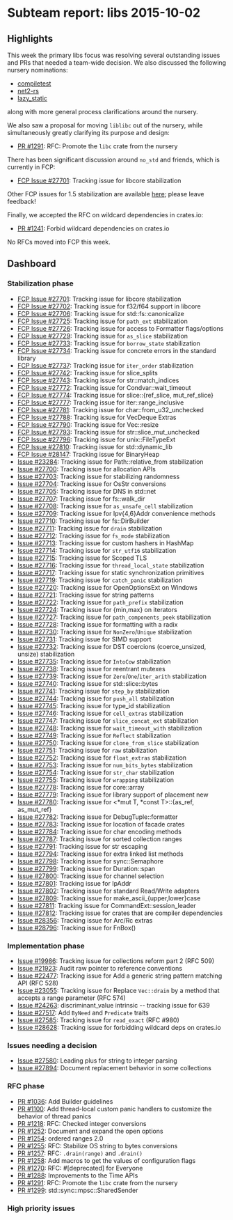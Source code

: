 # Subteam report: libs 2015-10-02

## Highlights

This week the primary libs focus was resolving several outstanding
issues and PRs that needed a team-wide decision. We also discussed the
following nursery nominations:

- [compiletest](https://internals.rust-lang.org/t/proposing-compiletest-for-the-nursery/2681)
- [net2-rs](https://internals.rust-lang.org/t/nursery-nomination-net2-rs/2715)
- [lazy_static](https://internals.rust-lang.org/t/proposing-lazy-static-for-the-nursery/2683)

along with more general process clarifications around the nursery.

We also saw a proposal for moving `liblibc` out of the nursery, while
simultaneously greatly clarifying its purpose and design:

- [PR #1291](https://github.com/rust-lang/rfcs/pull/1291):
  RFC: Promote the `libc` crate from the nursery

There has been significant discussion around `no_std` and friends,
which is currently in FCP:

- [FCP Issue #27701](https://github.com/rust-lang/rust/issues/27701):
  Tracking issue for libcore stabilization

Other FCP issues for 1.5 stabilization are available
[here](https://internals.rust-lang.org/t/library-fcp-issues-for-1-5/2687);
please leave feedback!

Finally, we accepted the RFC on wildcard dependencies in crates.io:

- [PR #1241](https://github.com/rust-lang/rfcs/pull/1241):
  Forbid wildcard dependencies on crates.io

No RFCs moved into FCP this week.

## Dashboard

### Stabilization phase

- [FCP Issue #27701](https://github.com/rust-lang/rust/issues/27701):
  Tracking issue for libcore stabilization
- [FCP Issue #27702](https://github.com/rust-lang/rust/issues/27702):
  Tracking issue for f32/f64 support in libcore
- [FCP Issue #27706](https://github.com/rust-lang/rust/issues/27706):
  Tracking issue for std::fs::canonicalize
- [FCP Issue #27725](https://github.com/rust-lang/rust/issues/27725):
  Tracking issue for `path_ext` stabilization
- [FCP Issue #27726](https://github.com/rust-lang/rust/issues/27726):
  Tracking issue for access to Formatter flags/options
- [FCP Issue #27729](https://github.com/rust-lang/rust/issues/27729):
  Tracking issue for `as_slice` stabilization
- [FCP Issue #27733](https://github.com/rust-lang/rust/issues/27733):
  Tracking issue for `borrow_state` stabilization
- [FCP Issue #27734](https://github.com/rust-lang/rust/issues/27734):
  Tracking issue for concrete errors in the standard library
- [FCP Issue #27737](https://github.com/rust-lang/rust/issues/27737):
  Tracking issue for `iter_order` stabilization
- [FCP Issue #27742](https://github.com/rust-lang/rust/issues/27742):
  Tracking issue for slice_splits
- [FCP Issue #27743](https://github.com/rust-lang/rust/issues/27743):
  Tracking issue for str::match_indices
- [FCP Issue #27772](https://github.com/rust-lang/rust/issues/27772):
  Tracking issue for Condvar::wait_timeout
- [FCP Issue #27774](https://github.com/rust-lang/rust/issues/27774):
  Tracking issue for slice::{ref_slice, mut_ref_slice}
- [FCP Issue #27777](https://github.com/rust-lang/rust/issues/27777):
  Tracking issue for iter::range_inclusive
- [FCP Issue #27781](https://github.com/rust-lang/rust/issues/27781):
  Tracking issue for char::from_u32_unchecked
- [FCP Issue #27788](https://github.com/rust-lang/rust/issues/27788):
  Tracking issue for VecDeque Extras
- [FCP Issue #27790](https://github.com/rust-lang/rust/issues/27790):
  Tracking issue for Vec::resize
- [FCP Issue #27793](https://github.com/rust-lang/rust/issues/27793):
  Tracking issue for str::slice_mut_unchecked
- [FCP Issue #27796](https://github.com/rust-lang/rust/issues/27796):
  Tracking issue for unix::FileTypeExt
- [FCP Issue #27810](https://github.com/rust-lang/rust/issues/27810):
  Tracking issue for std::dynamic_lib
- [FCP Issue #28147](https://github.com/rust-lang/rust/issues/28147):
  Tracking issue for BinaryHeap
- [Issue #23284](https://github.com/rust-lang/rust/issues/23284):
  Tracking issue for Path::relative_from stabilization
- [Issue #27700](https://github.com/rust-lang/rust/issues/27700):
  Tracking issue for allocation APIs
- [Issue #27703](https://github.com/rust-lang/rust/issues/27703):
  Tracking issue for stabilizing randomness
- [Issue #27704](https://github.com/rust-lang/rust/issues/27704):
  Tracking issue for OsStr conversions
- [Issue #27705](https://github.com/rust-lang/rust/issues/27705):
  Tracking issue for DNS in std::net
- [Issue #27707](https://github.com/rust-lang/rust/issues/27707):
  Tracking issue for fs::walk_dir
- [Issue #27708](https://github.com/rust-lang/rust/issues/27708):
  Tracking issue for `as_unsafe_cell` stabilization
- [Issue #27709](https://github.com/rust-lang/rust/issues/27709):
  Tracking issue for Ipv{4,6}Addr convenience methods
- [Issue #27710](https://github.com/rust-lang/rust/issues/27710):
  Tracking issue for fs::DirBuilder
- [Issue #27711](https://github.com/rust-lang/rust/issues/27711):
  Tracking issue for `drain` stabilization
- [Issue #27712](https://github.com/rust-lang/rust/issues/27712):
  Tracking issue for `fs_mode` stabilization
- [Issue #27713](https://github.com/rust-lang/rust/issues/27713):
  Tracking issue for custom hashers in HashMap
- [Issue #27714](https://github.com/rust-lang/rust/issues/27714):
  Tracking issue for `str_utf16` stabilization
- [Issue #27715](https://github.com/rust-lang/rust/issues/27715):
  Tracking issue for Scoped TLS
- [Issue #27716](https://github.com/rust-lang/rust/issues/27716):
  Tracking issue for `thread_local_state` stabilization
- [Issue #27717](https://github.com/rust-lang/rust/issues/27717):
  Tracking issue for static synchronization primitives
- [Issue #27719](https://github.com/rust-lang/rust/issues/27719):
  Tracking issue for `catch_panic` stabilization
- [Issue #27720](https://github.com/rust-lang/rust/issues/27720):
  Tracking issue for OpenOptionsExt on Windows
- [Issue #27721](https://github.com/rust-lang/rust/issues/27721):
  Tracking issue for string patterns
- [Issue #27722](https://github.com/rust-lang/rust/issues/27722):
  Tracking issue for `path_prefix` stabilization
- [Issue #27724](https://github.com/rust-lang/rust/issues/27724):
  Tracking issue for {min,max} on iterators
- [Issue #27727](https://github.com/rust-lang/rust/issues/27727):
  Tracking issue for `path_components_peek` stabilization
- [Issue #27728](https://github.com/rust-lang/rust/issues/27728):
  Tracking issue for formatting with a radix
- [Issue #27730](https://github.com/rust-lang/rust/issues/27730):
  Tracking issue for `NonZero`/`Unique` stabilization
- [Issue #27731](https://github.com/rust-lang/rust/issues/27731):
  Tracking issue for SIMD support
- [Issue #27732](https://github.com/rust-lang/rust/issues/27732):
  Tracking issue for DST coercions (coerce_unsized, unsize) stabilization
- [Issue #27735](https://github.com/rust-lang/rust/issues/27735):
  Tracking issue for `IntoCow` stabilization
- [Issue #27738](https://github.com/rust-lang/rust/issues/27738):
  Tracking issue for reentrant mutexes
- [Issue #27739](https://github.com/rust-lang/rust/issues/27739):
  Tracking issue for `Zero`/`One`/`iter_arith` stabilization
- [Issue #27740](https://github.com/rust-lang/rust/issues/27740):
  Tracking issue for std::slice::bytes
- [Issue #27741](https://github.com/rust-lang/rust/issues/27741):
  Tracking issue for `step_by` stabilization
- [Issue #27744](https://github.com/rust-lang/rust/issues/27744):
  Tracking issue for `push_all` stabilization
- [Issue #27745](https://github.com/rust-lang/rust/issues/27745):
  Tracking issue for type_id stabilization
- [Issue #27746](https://github.com/rust-lang/rust/issues/27746):
  Tracking issue for `cell_extras` stabilization
- [Issue #27747](https://github.com/rust-lang/rust/issues/27747):
  Tracking issue for `slice_concat_ext` stabilization
- [Issue #27748](https://github.com/rust-lang/rust/issues/27748):
  Tracking issue for `wait_timeout_with` stabilization
- [Issue #27749](https://github.com/rust-lang/rust/issues/27749):
  Tracking issue for `Reflect` stabilization
- [Issue #27750](https://github.com/rust-lang/rust/issues/27750):
  Tracking issue for `clone_from_slice` stabilization
- [Issue #27751](https://github.com/rust-lang/rust/issues/27751):
  Tracking issue for `raw` stabilization
- [Issue #27752](https://github.com/rust-lang/rust/issues/27752):
  Tracking issue for `float_extras` stabilization
- [Issue #27753](https://github.com/rust-lang/rust/issues/27753):
  Tracking issue for `num_bits_bytes` stabilization
- [Issue #27754](https://github.com/rust-lang/rust/issues/27754):
  Tracking issue for `str_char` stabilization
- [Issue #27755](https://github.com/rust-lang/rust/issues/27755):
  Tracking issue for `wrapping` stabilization
- [Issue #27778](https://github.com/rust-lang/rust/issues/27778):
  Tracking issue for core::array
- [Issue #27779](https://github.com/rust-lang/rust/issues/27779):
  Tracking issue for library support of placement new
- [Issue #27780](https://github.com/rust-lang/rust/issues/27780):
  Tracking issue for <*mut T, *const T>::{as_ref, as_mut_ref}
- [Issue #27782](https://github.com/rust-lang/rust/issues/27782):
  Tracking issue for DebugTuple::formatter
- [Issue #27783](https://github.com/rust-lang/rust/issues/27783):
  Tracking issue for location of facade crates
- [Issue #27784](https://github.com/rust-lang/rust/issues/27784):
  Tracking issue for char encoding methods
- [Issue #27787](https://github.com/rust-lang/rust/issues/27787):
  Tracking issue for sorted collection ranges
- [Issue #27791](https://github.com/rust-lang/rust/issues/27791):
  Tracking issue for str escaping
- [Issue #27794](https://github.com/rust-lang/rust/issues/27794):
  Tracking issue for extra linked list methods
- [Issue #27798](https://github.com/rust-lang/rust/issues/27798):
  Tracking issue for sync::Semaphore
- [Issue #27799](https://github.com/rust-lang/rust/issues/27799):
  Tracking issue for Duration::span
- [Issue #27800](https://github.com/rust-lang/rust/issues/27800):
  Tracking issue for channel selection
- [Issue #27801](https://github.com/rust-lang/rust/issues/27801):
  Tracking issue for IpAddr
- [Issue #27802](https://github.com/rust-lang/rust/issues/27802):
  Tracking issue for standard Read/Write adapters
- [Issue #27809](https://github.com/rust-lang/rust/issues/27809):
  Tracking issue for make_ascii_{upper,lower}case
- [Issue #27811](https://github.com/rust-lang/rust/issues/27811):
  Tracking issue for CommandExt::session_leader
- [Issue #27812](https://github.com/rust-lang/rust/issues/27812):
  Tracking issue for crates that are compiler dependencies
- [Issue #28356](https://github.com/rust-lang/rust/issues/28356):
  Tracking issue for Arc/Rc extras
- [Issue #28796](https://github.com/rust-lang/rust/issues/28796):
  Tracking issue for FnBox()

### Implementation phase

- [Issue #19986](https://github.com/rust-lang/rust/issues/19986):
  Tracking issue for collections reform part 2 (RFC 509)
- [Issue #21923](https://github.com/rust-lang/rust/issues/21923):
  Audit raw pointer to reference conventions
- [Issue #22477](https://github.com/rust-lang/rust/issues/22477):
  Tracking issue for Add a generic string pattern matching API (RFC 528)
- [Issue #23055](https://github.com/rust-lang/rust/issues/23055):
  Tracking issue for Replace `Vec::drain` by a method that accepts a range parameter (RFC 574)
- [Issue #24263](https://github.com/rust-lang/rust/issues/24263):
  discriminant_value intrinsic -- tracking issue for 639
- [Issue #27517](https://github.com/rust-lang/rust/issues/27517):
  Add `ByNeed` and `Predicate` traits
- [Issue #27585](https://github.com/rust-lang/rust/issues/27585):
  Tracking issue for `read_exact` (RFC #980)
- [Issue #28628](https://github.com/rust-lang/rust/issues/28628):
  Tracking issue for forbidding wildcard deps on crates.io

### Issues needing a decision

- [Issue #27580](https://github.com/rust-lang/rust/issues/27580):
  Leading plus for string to integer parsing
- [Issue #27894](https://github.com/rust-lang/rust/pull/27894):
  Document replacement behavior in some collections

### RFC phase

- [PR #1036](https://github.com/rust-lang/rfcs/pull/1036):
  Add Builder guidelines
- [PR #1100](https://github.com/rust-lang/rfcs/pull/1100):
  Add thread-local custom panic handlers to customize the behavior of thread panics
- [PR #1218](https://github.com/rust-lang/rfcs/pull/1218):
  RFC: Checked integer conversions
- [PR #1252](https://github.com/rust-lang/rfcs/pull/1252):
  Document and expand the open options
- [PR #1254](https://github.com/rust-lang/rfcs/pull/1254):
  ordered ranges 2.0
- [PR #1255](https://github.com/rust-lang/rfcs/pull/1255):
  RFC: Stabilize OS string to bytes conversions
- [PR #1257](https://github.com/rust-lang/rfcs/pull/1257):
  RFC: `.drain(range)` and `.drain()`
- [PR #1258](https://github.com/rust-lang/rfcs/pull/1258):
  Add macros to get the values of configuration flags
- [PR #1270](https://github.com/rust-lang/rfcs/pull/1270):
  RFC: #[deprecated] for Everyone
- [PR #1288](https://github.com/rust-lang/rfcs/pull/1288):
  Improvements to the Time APIs
- [PR #1291](https://github.com/rust-lang/rfcs/pull/1291):
  RFC: Promote the `libc` crate from the nursery
- [PR #1299](https://github.com/rust-lang/rfcs/pull/1299):
  std::sync::mpsc::SharedSender

### High priority issues
